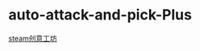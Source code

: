 # auto-attack-and-pick-Plus

[steam创意工坊](https://steamcommunity.com/sharedfiles/filedetails/?id=3078036871)